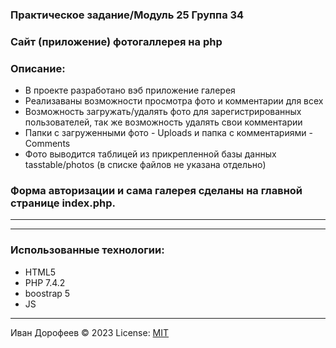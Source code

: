 ### Практическое задание/Модуль 25 Группа 34
### Сайт (приложение) фотогаллерея на php
### Описание:
+ В проекте разработано вэб приложение галерея
+ Реализаваны возможности просмотра фото и комментарии для всех
+ Возможность загружать/удалять фото для зарегистрированных пользователей, так же возможность удалять свои комментарии
+ Папки с загруженными фото - Uploads и папка с комментариями - Comments
+ Фото выводится таблицей из прикрепленной базы данных tasstable/photos (в списке файлов не указана отдельно)

### Форма авторизации и сама галерея сделаны на главной странице index.php.


---






---
### Использованные технологии:
+ HTML5
+ PHP 7.4.2
+ boostrap 5
+ JS






---
Иван Дорофеев &copy; 2023
License: [MIT](https://mit-license.org/)



